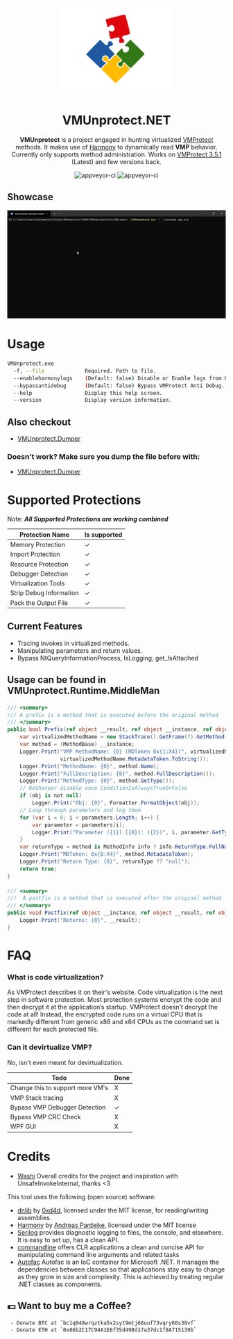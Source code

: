 <p align="center">
  <img width="256" heigth="256" src="docs/vmup.png">
<h1 align="center">VMUnprotect.NET</h1>
<p align="center">
  <strong>VMUnprotect</strong> is a project engaged in hunting virtualized <a href="https://vmpsoft.com">VMProtect</a> methods. It makes use of <a href="https://github.com/pardeike/Harmony">Harmony</a> to dynamically read <strong>VMP</strong> behavior. Currently only supports method administration. Works on <a href="https://vmpsoft.com/20210919/vmprotect-3-5-1/">VMProtect 3.5.1</a> (Latest) and few versions back.
</p>
</p>
<p align="center">
  <img src="https://forthebadge.com/images/badges/built-with-love.svg" alt="appveyor-ci" />
  <img src="https://forthebadge.com/images/badges/made-with-c-sharp.svg" alt="appveyor-ci" />
</p>
</p>

## Showcase
<img src="docs/show.gif">

# Usage
```sh
VMUnprotect.exe 
  -f, --file             Required. Path to file.
  --enableharmonylogs    (Default: false) Disable or Enable logs from Harmony.
  --bypassantidebug      (Default: false) Bypass VMProtect Anti Debug.
  --help                 Display this help screen.
  --version              Display version information.
```
## Also checkout
* [VMUnprotect.Dumper]( https://github.com/void-stack/VMUnprotect.Dumper)

### Doesn't work? Make sure you dump the file before with:
* [VMUnprotect.Dumper](https://github.com/void-stack/VMUnprotect.Dumper)

# Supported Protections
Note: ***All Supported Protections are working combined***

Protection Name         | Is supported 
------------------------|-------------- 
Memory Protection       | ✓  
Import Protection       | ✓  
Resource Protection     | ✓  
Debugger Detection      | ✓  
Virtualization Tools    | ✓ 
Strip Debug Information | ✓  
Pack the Output File    | ✓ 

## Current Features
- Tracing invokes in virtualized methods.
- Manipulating parameters and return values.
- Bypass NtQueryInformationProcess, IsLogging, get_IsAttached

## Usage can be found in VMUnprotect.Runtime.MiddleMan
```csharp
/// <summary>
/// A prefix is a method that is executed before the original method
/// </summary>
public bool Prefix(ref object __result, ref object __instance, ref object obj, ref object[] parameters, ref object[] arguments) {
    var virtualizedMethodName = new StackTrace().GetFrame(7).GetMethod();
    var method = (MethodBase) __instance;
    Logger.Print("VMP MethodName: {0} (MDToken 0x{1:X4})", virtualizedMethodName.FullDescription(),
                 virtualizedMethodName.MetadataToken.ToString());
    Logger.Print("MethodName: {0}", method.Name);
    Logger.Print("FullDescription: {0}", method.FullDescription());
    Logger.Print("MethodType: {0}", method.GetType());
    // ReSharper disable once ConditionIsAlwaysTrueOrFalse
    if (obj is not null)
        Logger.Print("Obj: {0}", Formatter.FormatObject(obj));
    // Loop through parameters and log them
    for (var i = 0; i < parameters.Length; i++) {
        var parameter = parameters[i];
        Logger.Print("Parameter ({1}) [{0}]: ({2})", i, parameter.GetType(), Formatter.FormatObject(parameter));
    }
    var returnType = method is MethodInfo info ? info.ReturnType.FullName : "System.Object";
    Logger.Print("MDToken: 0x{0:X4}", method.MetadataToken);
    Logger.Print("Return Type: {0}", returnType ?? "null");
    return true;
}

/// <summary>
///  A postfix is a method that is executed after the original method
/// </summary>
public void Postfix(ref object __instance, ref object __result, ref object obj, ref object[] parameters, ref object[] arguments) {
    Logger.Print("Returns: {0}", __result);
}
```

# FAQ
### What is code virtualization? 
As VMProtect describes it on their's website. Code virtualization is the next step in software protection. Most protection systems encrypt the code and then decrypt it at the application’s startup. VMProtect doesn’t decrypt the code at all! Instead, the encrypted code runs on a virtual CPU that is markedly different from generic x86 and x64 CPUs as the command set is different for each protected file.

### Can it devirtualize VMP?
No, isn't even meant for devirtualization.

Todo                             | Done
---------------------------------|---------
Change this to support more VM's | X
VMP Stack tracing                | X 
Bypass VMP Debugger Detection    | ✓  
Bypass VMP CRC Check             | X  
WPF GUI                          | X 

# Credits
* [Washi](https://github.com/Washi1337) Overall credits for the project and inspiration with UnsafeInvokeInternal, thanks <3

This tool uses the following (open source) software:
* [dnlib](https://github.com/0xd4d/dnlib) by [0xd4d](https://github.com/0xd4d), licensed under the MIT license, for reading/writing assemblies.
* [Harmony](https://github.com/pardeike/Harmony) by [Andreas Pardeike](https://github.com/pardeike), licensed under the MIT license
* [Serilog](https://github.com/serilog/serilog) provides diagnostic logging to files, the console, and elsewhere. It is easy to set up, has a clean API.
* [commandline](https://github.com/commandlineparser/commandline) offers CLR applications a clean and concise API for manipulating command line arguments and related tasks
* [Autofac](https://github.com/autofac/Autofac) Autofac is an IoC container for Microsoft .NET. It manages the dependencies between classes so that applications stay easy to change as they grow in size and complexity. This is achieved by treating regular .NET classes as components.

## 💵 Want to buy me a Coffee?
     - Donate BTC at `bc1q048wrqztka5x2syt9mtj68uuf73vqry60s38vf`
     - Donate ETH at `0x86b2C17C94A1E6f35d498d17a37dc1f8A715139b`

